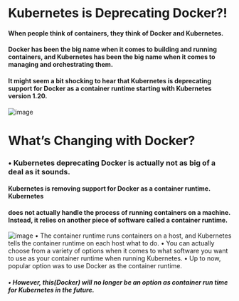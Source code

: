 # Kubernetes is Deprecating Docker?!
#### When people think of containers, they think of Docker and Kubernetes. 
#### Docker has been the big name when it comes to building and running containers, and Kubernetes has been the big name when it comes to managing and orchestrating them. 
#### It might seem a bit shocking to hear that Kubernetes is deprecating support for Docker as a container runtime starting with Kubernetes version 1.20.
![image](https://github.com/Loki-1/Kubernetes/assets/134843197/54c5416f-62ab-4cd6-b7da-5dad310a4f1d)

# What’s Changing with Docker?

### • Kubernetes deprecating Docker is actually not as big of a deal as it sounds.
#### Kubernetes is removing support for Docker as a container runtime. Kubernetes
#### does not actually handle the process of running containers on a machine. Instead, it relies on another piece of software called a container runtime.
  ![image](https://github.com/Loki-1/Kubernetes/assets/134843197/84620e98-27bc-4a72-bb29-455350612b41)
• The container runtime runs containers on a host, and Kubernetes tells the container runtime on each host what to do.
• You can actually choose from a variety of options when it comes to what software you want to use as your container runtime when running Kubernetes.
• Up to now, popular option was to use Docker as the container runtime.
##### • However, this(Docker) will no longer be an option as container run time for Kubernetes in the future.
